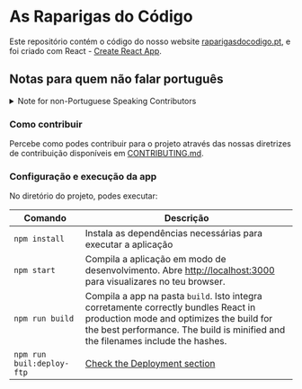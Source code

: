 # As Raparigas do Código

Este repositório contém o código do nosso website [raparigasdocodigo.pt](https://raparigasdocodigo.pt/), e foi criado com React - 
[Create React App](https://github.com/facebook/create-react-app).


## Notas para quem não falar português

<details>

<summary> Note for non-Portuguese Speaking Contributors </summary>

> This repository contains the code for our website [raparigasdocodigo.pt](https://raparigasdocodigo.pt/). This was bootstrapped with [Create React App](https://github.com/facebook/create-react-app).

> #### How to contribute

> Learn how to contribute to the project by reading our contribution guidelines at [CONTRIBUTING.md](/CONTRIBUTING.md).

#### Setup and running the app

In the project directory, you can run:

| Script | Description                                                                           |
| ------------------------- | ------------------------------------------------------------------------------------- |
| `npm install` | Installs dependencies necessaries to run the app. |
| `npm start` | Runs the app in development mode. Open [http://localhost:3000](http://localhost:3000) to view it in your browser. |
| `npm run build` | Builds the app for production to the `build` folder. It correctly bundles React in production mode and optimizes the build for the best performance. The build is minified and the filenames include the hashes. |
| `npm run buil:deploy-ftp` | [Check the Deployment section](/docs/DEPLOYMENT.md#deployment-process) |
</details>


### Como contribuir
Percebe como podes contribuir para o projeto através das nossas diretrizes de contribuição disponíveis em [CONTRIBUTING.md](/CONTRIBUTING.md).

### Configuração e execução da app

No diretório do projeto, podes executar:

| Comando | Descrição |
| ------- | ------------------------------------ |
| `npm install` | Instala as dependências necessárias para executar a aplicação |
| `npm start` | Compila a aplicação em modo de desenvolvimento. Abre [http://localhost:3000](http://localhost:3000) para visualizares no teu browser. |
| `npm run build` | Compila a app na pasta `build`. Isto integra corretamente correctly bundles React in production mode and optimizes the build for the best performance. The build is minified and the filenames include the hashes. |
| `npm run buil:deploy-ftp` | [Check the Deployment section](/docs/DEPLOYMENT.md#deployment-process)                                                                                                                                           |
